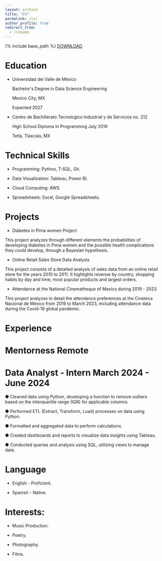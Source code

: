 ```yaml
---
layout: archive
title: "CV"
permalink: /cv/
author_profile: true
redirect_from:
  - /resume
---
```


{% include base_path %}
[DOWNLOAD](../files/Data_Analyst_Eduardo_Anica_Gonzalez.pdf)

Education
====
* Universidad del Valle de México
  
   Bachelor's Degree in Data Science Engineering 
 
   Mexico City, MX

   Expected 2027

* Centro de Bachillerato Tecnologico Industrial y de Servicios no. 212

  High School Diploma In Programming July 2019
   
   Tetla, Tlaxcala, MX


Technical Skills 
========
* Programming: Python, T-SQL, Git.
  
* Data Visualization: Tableau, Power BI.

* Cloud Computing: AWS.

* Spreadsheets: Excel, Google Spreadsheets.

Projects
==
* Diabetes in Pima women Project
  
This project analyzes through different elements the probabilities of developing diabetes in Pima
women and the possible health complications they could develop, through a Bayesian hypothesis.

* Online Retail Sales Store Data Analysis

This project consists of a detailed analysis of sales data from an online retail store for the years 2010
to 2011. It highlights revenue by country, shopping habits by day and time, most popular products and
largest orders.

* Attendance at the National Cinematheque of Mexico during 2019 - 2023
  
This project analyzes in detail the attendance preferences at the Cineteca Nacional de México from
2019 to March 2023, including attendance data during the Covid-19 global pandemic.


Experience
======

Mentorness Remote
==
Data Analyst - Intern March 2024 - June 2024
=
  
● Cleaned data using Python, developing a function to remove outliers based on the interquartile
range (IQR) for applicable columns.

● Performed ETL (Extract, Transform, Load) processes on data using Python.

● Formatted and aggregated data to perform calculations.

● Created dashboards and reports to visualize data insights using Tableau.

● Conducted queries and analysis using SQL, utilizing views to manage data.


Language
==
  * English - Proficient.

  * Spanish - Native.

 Interests:
 ==
  * Music Production.

  * Poetry.

  * Photography.

  * Films.
